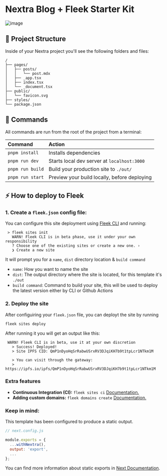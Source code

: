 # Nextra Blog + Fleek Starter Kit

![image](https://github.com/fleekxyz/fleek-demos-blog/assets/55561695/80e92031-d7af-40c3-b0ca-886f0f63f2f7)

## 🚀 Project Structure

Inside of your Nextra project you'll see the following folders and files:

```
/
├── pages/
│   ├── posts/
│   │   └── post.mdx
│   ├── _app.tsx
│   ├── index.tsx
│   └── _document.tsx
├── public/
│   └── favicon.svg
├── styles/
└── package.json
```

## 🧞 Commands

All commands are run from the root of the project from a terminal:

| Command                | Action                                           |
| :--------------------- | :----------------------------------------------- |
| `pnpm install`          | Installs dependencies                            |
| `pnpm run dev`          | Starts local dev server at `localhost:3000`      |
| `pnpm run build`        | Build your production site to `./out/`          |
| `pnpm run start`        | Preview your build locally, before deploying     |

## ⚡ How to deploy to Fleek

### 1. Create a `fleek.json` config file:
You can configure this site deployment using [Fleek CLI]() and running:
```
 > fleek sites init
   WARN! Fleek CLI is in beta phase, use it under your own responsibility
   ? Choose one of the existing sites or create a new one. › 
   ❯ Create a new site
```

It will prompt you for a `name`, `dist` directory location & `build command`

- `name`: How you want to name the site
- `dist`: The output directory where the site is located, for this template it's `./out`
- `build command`: Command to build your site, this will be used to deploy the latest version either by CLI or Github Actions

### 2. Deploy the site
After configuiring your `fleek.json` file, you can deployt the site by running

```
fleek sites deploy
```
After running it you will get an output like this:
```
 WARN! Fleek CLI is in beta, use it at your own discretion
   > Success! Deployed!
   > Site IPFS CID: QmP1nDyoHqSrRabwUSrxRV3DJqiKH7b9t1tpLcr1NTkm1M

   > You can visit through the gateway:
   > https://ipfs.io/ipfs/QmP1nDyoHqSrRabwUSrxRV3DJqiKH7b9t1tpLcr1NTkm1M
```

### Extra features
- **Continuous Integration (CI):** `fleek sites ci` [Documentation.](https://docs.fleek.xyz/services/sites/#continuous-integration-ci)
- **Adding custom domains:** `fleek domains create` [Documentation.](https://docs.fleek.xyz/services/domains/)


### Keep in mind:

This template has been configured to produce a static output.

```js
// next.config.js 

module.exports = {
  ...withNextra(),
  output: 'export',
  ...
};
```

You can find more information about static exports in [Next Documentation](https://nextjs.org/docs/pages/building-your-application/deploying/static-exports).

